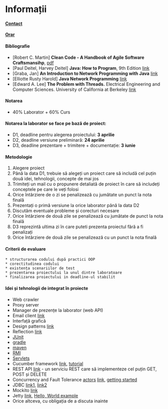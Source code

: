# Informații
#### [Contact](mailto:sergiu.nisioi@fmi.unibuc.ro)
**[Orar](docs/orar.jpeg)**


#### Bibliografie
* [Robert C. Martin] **Clean Code - A Handbook of Agile Software Craftsmansihp**, [pdf](https://github.com/aoop/info/blob/master/docs/Clean%20Code.pdf)
* [Paul Deitel, Harvey Deitel] **Java: How to Program**, 9th Edition [link](http://akademik.maltepe.edu.tr/~turgaybilgin/2013-2014-bahar/DHO_java/Java_HowTo_9th_Edition.pdf)
* [Graba, Jan] **An Introduction to Network Programming with Java** [link](http://elista.akprind.ac.id/staff/catur/Pemrograman%20Jaringan/An%20Introduction%20to%20Network%20Programming%20with%20Java.pdf)
* [Elliotte Rusty Harold] **Java Network Programming** [link](http://infoman.teikav.edu.gr/~stpapad/JavaNetworkProgramming.pdf)
* [Edward A. Lee] **The Problem with Threads.**  Electrical Engineering and Computer Sciences. University of California at Berkeley [link](http://www.eecs.berkeley.edu/Pubs/TechRpts/2006/EECS-2006-1.pdf)

#### Notarea
* 40% Laborator + 60% Curs 

#### Notarea la laborator se face pe bază de proiect:
* D1, deadline pentru alegerea proiectului: **3 aprilie**
* D2, deadline versiune preliminară: **24 aprilie**
* D3, deadline prezentare + trimitere + documentație: **3 iunie**

#### Metodologie
1. Alegere proiect 
  1. Până la data D1, trebuie să alegeți un proiect care să includă cel puțin două idei, tehnologii, concepte de mai jos
  2. Trimiteți un mail cu o propunere detaliată de proiect în care să includeți conceptele pe care le veți folosi
  3. Orice întârziere de o zi se penalizează cu jumătate un punct la nota finală
2. Prezentați o primă versiune la orice laborator până la data D2
  1. Discutăm eventuale probleme și corecturi necesare 
  2. Orice întârziere de două zile se penalizează cu jumătate de punct la nota finală
3. D3 reprezintă ultima zi în care puteti prezenta proiectul fără a fi penalizați
  1. Orice întârziere de două zile se penalizează cu un punct la nota finală

#### Criterii de evaluare	
	* structurarea codului după practici OOP
	* corectitudinea codului
	* existența scenariilor de test
	* prezentarea proiectului la unul dintre laboratoare
	* finalizarea proiectului in deadline-ul stabilit 

#### Idei și tehnologii de integrat în proiecte 
* Web crawler
* Proxy server 
* Manager de prezențe la laborator (web API)
* Email client [link](http://www.java2s.com/Code/Java/Network-Protocol/Email.htm)
* Interfață grafică
* Design patterns [link](http://www.tutorialspoint.com/design_pattern/index.htm)
* Reflection [link](http://tutorials.jenkov.com/java-reflection/index.html)
* [JUnit](http://www.tutorialspoint.com/junit/junit_test_framework.htm)
* [gradle](http://rominirani.com/2014/08/12/gradle-tutorial-part-4-java-web-applications/)
* [maven](https://maven.apache.org/what-is-maven.html)
* [RMI](http://www.javatpoint.com/RMI)
* [Servlets](http://www.tutorialspoint.com/servlets/)
* Cucumber framework [link](https://cucumber.io/docs/reference/jvm#java), [tutorial](http://www.hascode.com/2014/12/bdd-testing-with-cucumber-java-and-junit/)
* REST API [link](https://spring.io/guides/gs/rest-service/) - un serviciu REST care să implementeze cel puțin GET, POST și DELETE
* Concurrency and Fault Tolerance [actors](http://rerun.me/2014/09/11/introducing-actors-akka-notes-part-1/) [link](https://www.toptal.com/scala/concurrency-and-fault-tolerance-made-easy-an-intro-to-akka), [getting started](http://doc.akka.io/docs/akka/2.0.2/intro/getting-started-first-java.html)
* JDBC [link1](http://www.tutorialspoint.com/jdbc/jdbc-introduction.htm), [link2](http://www.java2s.com/Code/Java/Database-SQL-JDBC/CatalogDatabase-SQL-JDBC.htm)
* Mockito [link](http://docs.mockito.googlecode.com/hg/org/mockito/Mockito.html)
* Jetty [link](http://www.eclipse.org/jetty/documentation/current/), [Hello, World example](http://www.eclipse.org/jetty/documentation/current/advanced-embedding.html#writing-helloworld-example)
* Orice altceva, cu obligația de a discuta inainte
